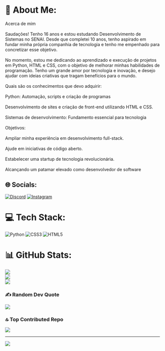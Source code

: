 # 💫 About Me:
Acerca de mim<br><br>Saudações! Tenho 16 anos e estou estudando Desenvolvimento de Sistemas no SENAI. Desde que completei 10 anos, tenho aspirado em fundar minha própria companhia de tecnologia e tenho me empenhado para concretizar esse objetivo.<br><br>No momento, estou me dedicando ao aprendizado e execução de projetos em Python, HTML e CSS, com o objetivo de melhorar minhas habilidades de programação. Tenho um grande amor por tecnologia e inovação, e desejo ajudar com ideias criativas que tragam benefícios para o mundo.<br><br>Quais são os conhecimentos que devo adquirir:<br><br>Python: Automação, scripts e criação de programas<br><br>Desenvolvimento de sites e criação de front-end utilizando HTML e CSS.<br><br>Sistemas de desenvolvimento: Fundamento essencial para tecnologia<br><br>Objetivos:<br><br>Ampliar minha experiência em desenvolvimento full-stack.<br><br>Ajude em iniciativas de código aberto.<br><br>Estabelecer uma startup de tecnologia revolucionária.<br><br>Alcançando um patamar elevado como desenvolvedor de software


## 🌐 Socials:
[![Discord](https://img.shields.io/badge/Discord-%237289DA.svg?logo=discord&logoColor=white)](https://discord.gg/rafsm1877) [![Instagram](https://img.shields.io/badge/Instagram-%23E4405F.svg?logo=Instagram&logoColor=white)](https://instagram.com/eurafae_l) 

# 💻 Tech Stack:
![Python](https://img.shields.io/badge/python-3670A0?style=flat-square&logo=python&logoColor=ffdd54) ![CSS3](https://img.shields.io/badge/css3-%231572B6.svg?style=flat-square&logo=css3&logoColor=white) ![HTML5](https://img.shields.io/badge/html5-%23E34F26.svg?style=flat-square&logo=html5&logoColor=white)
# 📊 GitHub Stats:
![](https://github-readme-stats.vercel.app/api?username=Raf088&theme=aura&hide_border=false&include_all_commits=false&count_private=false)<br/>
![](https://github-readme-streak-stats.herokuapp.com/?user=Raf088&theme=aura&hide_border=false)<br/>
![](https://github-readme-stats.vercel.app/api/top-langs/?username=Raf088&theme=aura&hide_border=false&include_all_commits=false&count_private=false&layout=compact)

### ✍️ Random Dev Quote
![](https://quotes-github-readme.vercel.app/api?type=horizontal&theme=radical)

### 🔝 Top Contributed Repo
![](https://github-contributor-stats.vercel.app/api?username=Raf088&limit=5&theme=dark&combine_all_yearly_contributions=true)

---
[![](https://visitcount.itsvg.in/api?id=Raf088&icon=0&color=0)](https://visitcount.itsvg.in)

<!-- Proudly created with GPRM ( https://gprm.itsvg.in ) -->